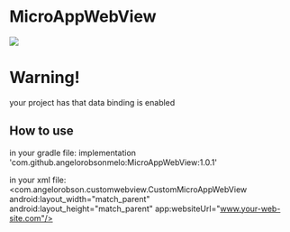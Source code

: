 # MicroAppWebView

[![](https://jitpack.io/v/angelorobsonmelo/MicroAppWebView.svg)](https://jitpack.io/#angelorobsonmelo/MicroAppWebView)

# Warning!
your project has that data binding is enabled

## How to use
in your gradle file:
implementation 'com.github.angelorobsonmelo:MicroAppWebView:1.0.1'

in your xml file:
<com.angelorobson.customwebview.CustomMicroAppWebView android:layout_width="match_parent"
                                                          android:layout_height="match_parent"
                                                          app:websiteUrl="www.your-web-site.com"/>
